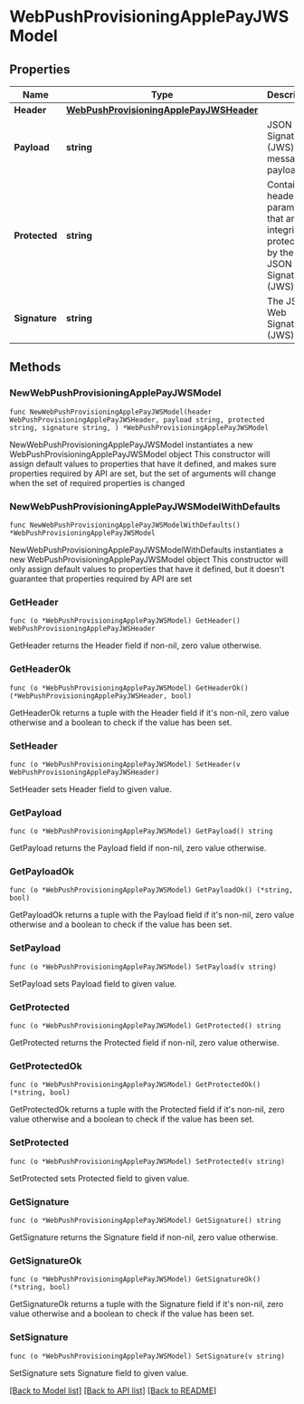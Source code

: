 # WebPushProvisioningApplePayJWSModel

## Properties

Name | Type | Description | Notes
------------ | ------------- | ------------- | -------------
**Header** | [**WebPushProvisioningApplePayJWSHeader**](WebPushProvisioningApplePayJWSHeader.md) |  | 
**Payload** | **string** | JSON Web Signature (JWS) message payload. | 
**Protected** | **string** | Contains header parameters that are integrity-protected by the JSON Web Signature (JWS). | 
**Signature** | **string** | The JSON Web Signature (JWS). | 

## Methods

### NewWebPushProvisioningApplePayJWSModel

`func NewWebPushProvisioningApplePayJWSModel(header WebPushProvisioningApplePayJWSHeader, payload string, protected string, signature string, ) *WebPushProvisioningApplePayJWSModel`

NewWebPushProvisioningApplePayJWSModel instantiates a new WebPushProvisioningApplePayJWSModel object
This constructor will assign default values to properties that have it defined,
and makes sure properties required by API are set, but the set of arguments
will change when the set of required properties is changed

### NewWebPushProvisioningApplePayJWSModelWithDefaults

`func NewWebPushProvisioningApplePayJWSModelWithDefaults() *WebPushProvisioningApplePayJWSModel`

NewWebPushProvisioningApplePayJWSModelWithDefaults instantiates a new WebPushProvisioningApplePayJWSModel object
This constructor will only assign default values to properties that have it defined,
but it doesn't guarantee that properties required by API are set

### GetHeader

`func (o *WebPushProvisioningApplePayJWSModel) GetHeader() WebPushProvisioningApplePayJWSHeader`

GetHeader returns the Header field if non-nil, zero value otherwise.

### GetHeaderOk

`func (o *WebPushProvisioningApplePayJWSModel) GetHeaderOk() (*WebPushProvisioningApplePayJWSHeader, bool)`

GetHeaderOk returns a tuple with the Header field if it's non-nil, zero value otherwise
and a boolean to check if the value has been set.

### SetHeader

`func (o *WebPushProvisioningApplePayJWSModel) SetHeader(v WebPushProvisioningApplePayJWSHeader)`

SetHeader sets Header field to given value.


### GetPayload

`func (o *WebPushProvisioningApplePayJWSModel) GetPayload() string`

GetPayload returns the Payload field if non-nil, zero value otherwise.

### GetPayloadOk

`func (o *WebPushProvisioningApplePayJWSModel) GetPayloadOk() (*string, bool)`

GetPayloadOk returns a tuple with the Payload field if it's non-nil, zero value otherwise
and a boolean to check if the value has been set.

### SetPayload

`func (o *WebPushProvisioningApplePayJWSModel) SetPayload(v string)`

SetPayload sets Payload field to given value.


### GetProtected

`func (o *WebPushProvisioningApplePayJWSModel) GetProtected() string`

GetProtected returns the Protected field if non-nil, zero value otherwise.

### GetProtectedOk

`func (o *WebPushProvisioningApplePayJWSModel) GetProtectedOk() (*string, bool)`

GetProtectedOk returns a tuple with the Protected field if it's non-nil, zero value otherwise
and a boolean to check if the value has been set.

### SetProtected

`func (o *WebPushProvisioningApplePayJWSModel) SetProtected(v string)`

SetProtected sets Protected field to given value.


### GetSignature

`func (o *WebPushProvisioningApplePayJWSModel) GetSignature() string`

GetSignature returns the Signature field if non-nil, zero value otherwise.

### GetSignatureOk

`func (o *WebPushProvisioningApplePayJWSModel) GetSignatureOk() (*string, bool)`

GetSignatureOk returns a tuple with the Signature field if it's non-nil, zero value otherwise
and a boolean to check if the value has been set.

### SetSignature

`func (o *WebPushProvisioningApplePayJWSModel) SetSignature(v string)`

SetSignature sets Signature field to given value.



[[Back to Model list]](../README.md#documentation-for-models) [[Back to API list]](../README.md#documentation-for-api-endpoints) [[Back to README]](../README.md)


